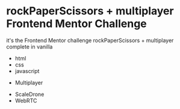 # rockPaperScissors + multiplayer Frontend Mentor Challenge

it's the Frontend Mentor challenge rockPaperScissors + multiplayer complete in vanilla

- html
- css
- javascript
* Multiplayer
- ScaleDrone
- WebRTC
